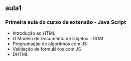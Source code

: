 ## aula1

### Primeira aula do curso de extensão - Java Script

- Introdução ao HTML
- O Modelo de Documento de Objetos - DOM
- Programação de algoritmos com JS
- Validação de formulários com JS
- DHTML